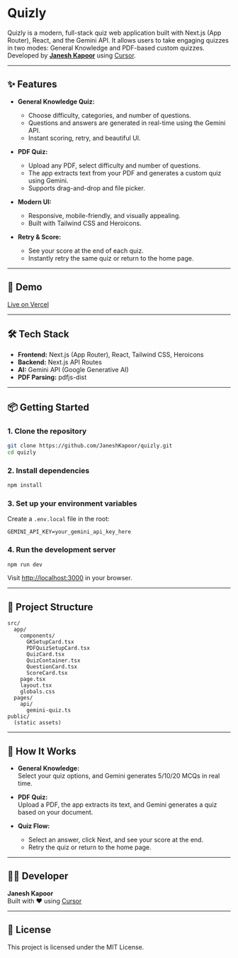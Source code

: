# Quizly

Quizly is a modern, full-stack quiz web application built with Next.js (App Router), React, and the Gemini API. It allows users to take engaging quizzes in two modes: General Knowledge and PDF-based custom quizzes.
Developed by [**Janesh Kapoor**](https://www.linkedin.com/in/janeshkapoor/) using [Cursor](https://www.cursor.so/).

---

## ✨ Features

- **General Knowledge Quiz:**  
  - Choose difficulty, categories, and number of questions.
  - Questions and answers are generated in real-time using the Gemini API.
  - Instant scoring, retry, and beautiful UI.

- **PDF Quiz:**  
  - Upload any PDF, select difficulty and number of questions.
  - The app extracts text from your PDF and generates a custom quiz using Gemini.
  - Supports drag-and-drop and file picker.

- **Modern UI:**  
  - Responsive, mobile-friendly, and visually appealing.
  - Built with Tailwind CSS and Heroicons.

- **Retry & Score:**  
  - See your score at the end of each quiz.
  - Instantly retry the same quiz or return to the home page.

---

## 🚀 Demo

[Live on Vercel](https://quizly-six.vercel.app/)

---

## 🛠️ Tech Stack

- **Frontend:** Next.js (App Router), React, Tailwind CSS, Heroicons
- **Backend:** Next.js API Routes
- **AI:** Gemini API (Google Generative AI)
- **PDF Parsing:** pdfjs-dist

---

## 📦 Getting Started

### 1. Clone the repository

```bash
git clone https://github.com/JaneshKapoor/quizly.git
cd quizly
```

### 2. Install dependencies

```bash
npm install
```

### 3. Set up your environment variables

Create a `.env.local` file in the root:

```
GEMINI_API_KEY=your_gemini_api_key_here
```

### 4. Run the development server

```bash
npm run dev
```

Visit [http://localhost:3000](http://localhost:3000) in your browser.

---

## 🧩 Project Structure

```
src/
  app/
    components/
      GKSetupCard.tsx
      PDFQuizSetupCard.tsx
      QuizCard.tsx
      QuizContainer.tsx
      QuestionCard.tsx
      ScoreCard.tsx
    page.tsx
    layout.tsx
    globals.css
  pages/
    api/
      gemini-quiz.ts
public/
  (static assets)
```

---

## 📝 How It Works

- **General Knowledge:**  
  Select your quiz options, and Gemini generates 5/10/20 MCQs in real time.

- **PDF Quiz:**  
  Upload a PDF, the app extracts its text, and Gemini generates a quiz based on your document.

- **Quiz Flow:**  
  - Select an answer, click Next, and see your score at the end.
  - Retry the quiz or return to the home page.

---

## 🧑‍💻 Developer

**Janesh Kapoor**  
Built with ❤️ using [Cursor](https://www.cursor.so/)

---

## 📄 License

This project is licensed under the MIT License.
